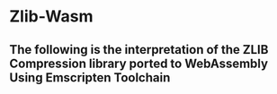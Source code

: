 # Zlib-Wasm

## The following is the interpretation of the ZLIB Compression library ported to WebAssembly Using Emscripten Toolchain

